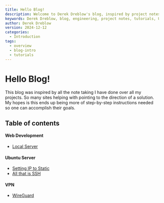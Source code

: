 ```yaml
---
title: Hello Blog!
description: Welcome to Derek Dreblow's blog, inspired by project notes and step-by-step solutions for engineering, software development, and server management.
keywords: Derek Dreblow, blog, engineering, project notes, tutorials, Ubuntu, WireGuard, FTP Server
author: Derek Dreblow
version: 2024-12-12
categories:
  - Introduction
tags:
  - overview
  - blog-intro
  - tutorials
---
```

# Hello Blog!

This blog was inspired by all the note taking I have done over all my projects. So many sites helping with pointing to the direction of a solution. My hopes is this ends up being more of step-by-step instructions needed so one can accomplish their goals.

## Table of contents

#### Web Development
* [Local Server](./Web%20Dev/Local%20Server.html)

#### Ubuntu Server

* [Setting IP to Static](./Ubuntu%20Server/Setting%20IP%20to%20Static.html)
* [All that is SSH](./Ubuntu%20Server/AllThatIsSSH.html)

#### VPN
* [WireGuard](./Ubuntu%20Server/WireGuard%20Setup.html)
